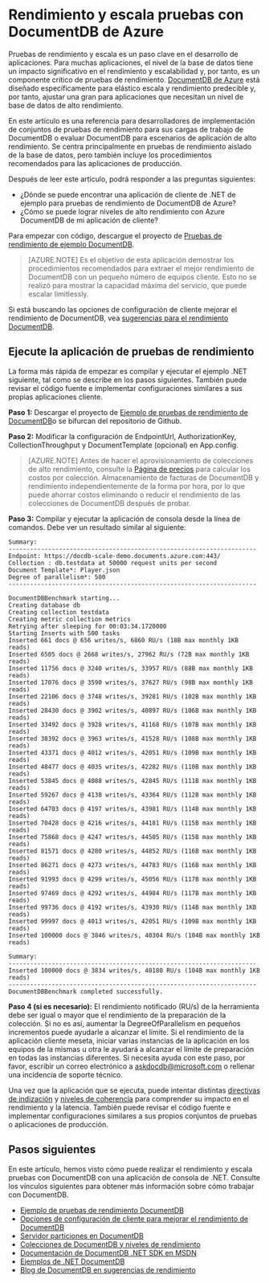 <properties 
    pageTitle="DocumentDB pruebas de rendimiento y escala | Microsoft Azure" 
    description="Obtenga información sobre cómo llevar a cabo escala y pruebas de performance con DocumentDB de Azure"
    keywords="pruebas de rendimiento"
    services="documentdb" 
    authors="arramac" 
    manager="jhubbard" 
    editor="" 
    documentationCenter=""/>

<tags 
    ms.service="documentdb" 
    ms.workload="data-services" 
    ms.tgt_pltfrm="na" 
    ms.devlang="na" 
    ms.topic="article" 
    ms.date="10/27/2016" 
    ms.author="arramac"/>

# <a name="performance-and-scale-testing-with-azure-documentdb"></a>Rendimiento y escala pruebas con DocumentDB de Azure
Pruebas de rendimiento y escala es un paso clave en el desarrollo de aplicaciones. Para muchas aplicaciones, el nivel de la base de datos tiene un impacto significativo en el rendimiento y escalabilidad y, por tanto, es un componente crítico de pruebas de rendimiento. [DocumentDB de Azure](https://azure.microsoft.com/services/documentdb/) está diseñado específicamente para elástico escala y rendimiento predecible y, por tanto, ajustar una gran para aplicaciones que necesitan un nivel de base de datos de alto rendimiento. 

En este artículo es una referencia para desarrolladores de implementación de conjuntos de pruebas de rendimiento para sus cargas de trabajo de DocumentDB o evaluar DocumentDB para escenarios de aplicación de alto rendimiento. Se centra principalmente en pruebas de rendimiento aislado de la base de datos, pero también incluye los procedimientos recomendados para las aplicaciones de producción.

Después de leer este artículo, podrá responder a las preguntas siguientes:   

- ¿Dónde se puede encontrar una aplicación de cliente de .NET de ejemplo para pruebas de rendimiento de DocumentDB de Azure? 
- ¿Cómo se puede lograr niveles de alto rendimiento con Azure DocumentDB de mi aplicación de cliente?

Para empezar con código, descargue el proyecto de [Pruebas de rendimiento de ejemplo DocumentDB](https://github.com/Azure/azure-documentdb-dotnet/tree/master/samples/documentdb-benchmark). 

> [AZURE.NOTE] Es el objetivo de esta aplicación demostrar los procedimientos recomendados para extraer el mejor rendimiento de DocumentDB con un pequeño número de equipos cliente. Esto no se realizó para mostrar la capacidad máxima del servicio, que puede escalar limitlessly.

Si está buscando las opciones de configuración de cliente mejorar el rendimiento de DocumentDB, vea [sugerencias para el rendimiento DocumentDB](documentdb-performance-tips.md).

## <a name="run-the-performance-testing-application"></a>Ejecute la aplicación de pruebas de rendimiento
La forma más rápida de empezar es compilar y ejecutar el ejemplo .NET siguiente, tal como se describe en los pasos siguientes. También puede revisar el código fuente e implementar configuraciones similares a sus propias aplicaciones cliente.

**Paso 1:** Descargar el proyecto de [Ejemplo de pruebas de rendimiento de DocumentDB](https://github.com/Azure/azure-documentdb-dotnet/tree/master/samples/documentdb-benchmark)o se bifurcan del repositorio de Github.

**Paso 2:** Modificar la configuración de EndpointUrl, AuthorizationKey, CollectionThroughput y DocumentTemplate (opcional) en App.config.

> [AZURE.NOTE] Antes de hacer el aprovisionamiento de colecciones de alto rendimiento, consulte la [Página de precios](https://azure.microsoft.com/pricing/details/documentdb/) para calcular los costos por colección. Almacenamiento de facturas de DocumentDB y rendimiento independientemente de la forma por hora, por lo que puede ahorrar costos eliminando o reducir el rendimiento de las colecciones de DocumentDB después de probar.

**Paso 3:** Compilar y ejecutar la aplicación de consola desde la línea de comandos. Debe ver un resultado similar al siguiente:

    Summary:
    ---------------------------------------------------------------------
    Endpoint: https://docdb-scale-demo.documents.azure.com:443/
    Collection : db.testdata at 50000 request units per second
    Document Template*: Player.json
    Degree of parallelism*: 500
    ---------------------------------------------------------------------

    DocumentDBBenchmark starting...
    Creating database db
    Creating collection testdata
    Creating metric collection metrics
    Retrying after sleeping for 00:03:34.1720000
    Starting Inserts with 500 tasks
    Inserted 661 docs @ 656 writes/s, 6860 RU/s (18B max monthly 1KB reads)
    Inserted 6505 docs @ 2668 writes/s, 27962 RU/s (72B max monthly 1KB reads)
    Inserted 11756 docs @ 3240 writes/s, 33957 RU/s (88B max monthly 1KB reads)
    Inserted 17076 docs @ 3590 writes/s, 37627 RU/s (98B max monthly 1KB reads)
    Inserted 22106 docs @ 3748 writes/s, 39281 RU/s (102B max monthly 1KB reads)
    Inserted 28430 docs @ 3902 writes/s, 40897 RU/s (106B max monthly 1KB reads)
    Inserted 33492 docs @ 3928 writes/s, 41168 RU/s (107B max monthly 1KB reads)
    Inserted 38392 docs @ 3963 writes/s, 41528 RU/s (108B max monthly 1KB reads)
    Inserted 43371 docs @ 4012 writes/s, 42051 RU/s (109B max monthly 1KB reads)
    Inserted 48477 docs @ 4035 writes/s, 42282 RU/s (110B max monthly 1KB reads)
    Inserted 53845 docs @ 4088 writes/s, 42845 RU/s (111B max monthly 1KB reads)
    Inserted 59267 docs @ 4138 writes/s, 43364 RU/s (112B max monthly 1KB reads)
    Inserted 64703 docs @ 4197 writes/s, 43981 RU/s (114B max monthly 1KB reads)
    Inserted 70428 docs @ 4216 writes/s, 44181 RU/s (115B max monthly 1KB reads)
    Inserted 75868 docs @ 4247 writes/s, 44505 RU/s (115B max monthly 1KB reads)
    Inserted 81571 docs @ 4280 writes/s, 44852 RU/s (116B max monthly 1KB reads)
    Inserted 86271 docs @ 4273 writes/s, 44783 RU/s (116B max monthly 1KB reads)
    Inserted 91993 docs @ 4299 writes/s, 45056 RU/s (117B max monthly 1KB reads)
    Inserted 97469 docs @ 4292 writes/s, 44984 RU/s (117B max monthly 1KB reads)
    Inserted 99736 docs @ 4192 writes/s, 43930 RU/s (114B max monthly 1KB reads)
    Inserted 99997 docs @ 4013 writes/s, 42051 RU/s (109B max monthly 1KB reads)
    Inserted 100000 docs @ 3846 writes/s, 40304 RU/s (104B max monthly 1KB reads)

    Summary:
    ---------------------------------------------------------------------
    Inserted 100000 docs @ 3834 writes/s, 40180 RU/s (104B max monthly 1KB reads)
    ---------------------------------------------------------------------
    DocumentDBBenchmark completed successfully.


**Paso 4 (si es necesario):** El rendimiento notificado (RU/s) de la herramienta debe ser igual o mayor que el rendimiento de la preparación de la colección. Si no es así, aumentar la DegreeOfParallelism en pequeños incrementos puede ayudarle a alcanzar el límite. Si el rendimiento de la aplicación cliente meseta, iniciar varias instancias de la aplicación en los equipos de la mismas u otra le ayudará a alcanzar el límite de preparación en todas las instancias diferentes. Si necesita ayuda con este paso, por favor, escribir un correo electrónico a askdocdb@microsoft.com o rellenar una incidencia de soporte técnico.

Una vez que la aplicación que se ejecuta, puede intentar distintas [directivas de indización](documentdb-indexing-policies.md) y [niveles de coherencia](documentdb-consistency-levels.md) para comprender su impacto en el rendimiento y la latencia. También puede revisar el código fuente e implementar configuraciones similares a sus propios conjuntos de pruebas o aplicaciones de producción.

## <a name="next-steps"></a>Pasos siguientes
En este artículo, hemos visto cómo puede realizar el rendimiento y escala pruebas con DocumentDB con una aplicación de consola de .NET. Consulte los vínculos siguientes para obtener más información sobre cómo trabajar con DocumentDB.

* [Ejemplo de pruebas de rendimiento DocumentDB](https://github.com/Azure/azure-documentdb-dotnet/tree/master/samples/documentdb-benchmark)
* [Opciones de configuración de cliente para mejorar el rendimiento de DocumentDB](documentdb-performance-tips.md)
* [Servidor particiones en DocumentDB](documentdb-partition-data.md)
* [Colecciones de DocumentDB y niveles de rendimiento](documentdb-performance-levels.md)
* [Documentación de DocumentDB .NET SDK en MSDN](https://msdn.microsoft.com/library/azure/dn948556.aspx)
* [Ejemplos de .NET DocumentDB](https://github.com/Azure/azure-documentdb-net)
* [Blog de DocumentDB en sugerencias de rendimiento](https://azure.microsoft.com/blog/2015/01/20/performance-tips-for-azure-documentdb-part-1-2/)

